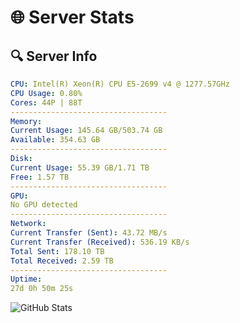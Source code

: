 # 🌐 Server Stats
## 🔍 Server Info
```yaml
CPU: Intel(R) Xeon(R) CPU E5-2699 v4 @ 1277.57GHz
CPU Usage: 0.80%
Cores: 44P | 88T
-----------------------------------
Memory:
Current Usage: 145.64 GB/503.74 GB
Available: 354.63 GB
-----------------------------------
Disk:
Current Usage: 55.39 GB/1.71 TB
Free: 1.57 TB
-----------------------------------
GPU:
No GPU detected
-----------------------------------
Network:
Current Transfer (Sent): 43.72 MB/s
Current Transfer (Received): 536.19 KB/s
Total Sent: 178.10 TB
Total Received: 2.59 TB
-----------------------------------
Uptime:
27d 0h 50m 25s
```
![GitHub Stats](https://img.shields.io/badge/Updated-2025-03-06_23:33:43-blue)